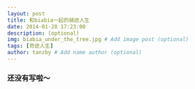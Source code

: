 ```yaml
---
layout: post
title: 和biabia一起的骑迹人生
date: 2014-01-28 17:23:00 
description: (optional)
img: biabia_under_the_tree.jpg # Add image post (optional)
tags: [奇迹人生]
author: tanzby # Add name author (optional)
---
```




### 还没有写啦～